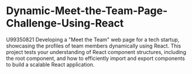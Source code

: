 # Dynamic-Meet-the-Team-Page-Challenge-Using-React
U99350821
Developing a "Meet the Team" web page for a tech startup, showcasing the profiles of team members dynamically using React. This project tests your understanding of React component structures, including the root component, and how to efficiently import and export components to build a scalable React application.

